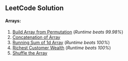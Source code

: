 ## LeetCode Solution

#### Arrays:
1. [Build Array from Permutation](https://leetcode.com/problems/build-array-from-permutation/)  (*Runtime beats 99.98%*)
2. [Concatenation of Array](https://leetcode.com/problems/concatenation-of-array/)
3. [Running Sum of 1d Array](https://leetcode.com/problems/running-sum-of-1d-array/)  (*Runtime beats 100%*)
4. [Richest Customer Wealth](https://leetcode.com/problems/richest-customer-wealth/)    (*Runtime beats 100%*)
5. [Shuffle the Array](https://leetcode.com/problems/shuffle-the-array/)
